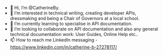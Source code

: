 - 👋 Hi, I’m @CatherineBy.
- 👀 I’m interested in technical writing, creating developer APIs, dressmaking and being a Chair of Governors at a local school.
- 🌱 I’m currently learning to specialise in API documentation.
- 💞️ I’m looking to collaborate on API documentation and also any general technical documentation work: User Guides, Online Help etc..
- 📫 How to reach me LinkedIn messaging - https://www.linkedin.com/in/catherine-b-27278117/

<!---
CatherineBy/CatherineBy is a ✨ special ✨ repository because its `README.md` (this file) appears on your GitHub profile.
You can click the Preview link to take a look at your changes.
--->
